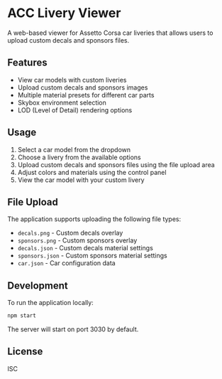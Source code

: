 # ACC Livery Viewer

A web-based viewer for Assetto Corsa car liveries that allows users to upload custom decals and sponsors files.

## Features

- View car models with custom liveries
- Upload custom decals and sponsors images
- Multiple material presets for different car parts
- Skybox environment selection
- LOD (Level of Detail) rendering options

## Usage

1. Select a car model from the dropdown
2. Choose a livery from the available options
3. Upload custom decals and sponsors files using the file upload area
4. Adjust colors and materials using the control panel
5. View the car model with your custom livery

## File Upload

The application supports uploading the following file types:
- `decals.png` - Custom decals overlay
- `sponsors.png` - Custom sponsors overlay  
- `decals.json` - Custom decals material settings
- `sponsors.json` - Custom sponsors material settings
- `car.json` - Car configuration data

## Development

To run the application locally:

```bash
npm start
```

The server will start on port 3030 by default.

## License

ISC
